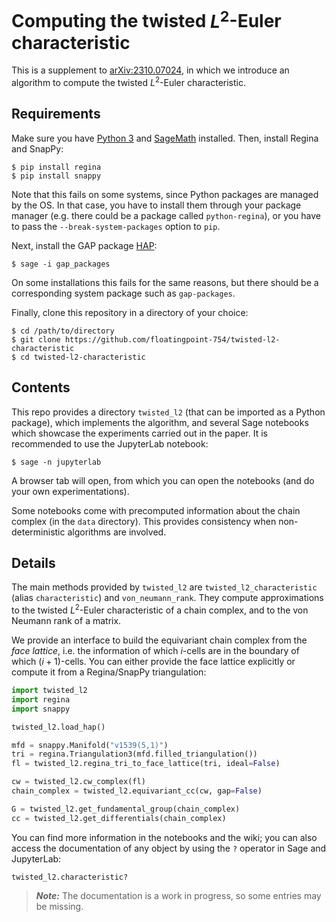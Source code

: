 # Computing the twisted $L^2$-Euler characteristic

This is a supplement to [arXiv:2310.07024](https://arxiv.org/pdf/2310.07024), in which we introduce an algorithm to compute the twisted $L^2$-Euler characteristic.

## Requirements

Make sure you have [Python 3](https://www.python.org/) and [SageMath](https://www.sagemath.org/) installed. Then, install Regina and SnapPy:

```
$ pip install regina
$ pip install snappy
```

Note that this fails on some systems, since Python packages are managed by the OS.
In that case, you have to install them through your package manager (e.g. there could be a package called `python-regina`),
or you have to pass the `--break-system-packages` option to `pip`.

Next, install the GAP package [HAP](https://www.gap-system.org/Packages/hap.html):

```
$ sage -i gap_packages
```

On some installations this fails for the same reasons, but there should be a corresponding system package such as `gap-packages`.

Finally, clone this repository in a directory of your choice:

```
$ cd /path/to/directory
$ git clone https://github.com/floatingpoint-754/twisted-l2-characteristic
$ cd twisted-l2-characteristic
```

## Contents

This repo provides a directory `twisted_l2` (that can be imported as a Python package), which implements the algorithm,
and several Sage notebooks which showcase the experiments carried out in the paper. It is recommended to use the JupyterLab notebook:

```
$ sage -n jupyterlab
```

A browser tab will open, from which you can open the notebooks (and do your own experimentations).

Some notebooks come with precomputed information about the chain complex (in the `data` directory).
This provides consistency when non-deterministic algorithms are involved.

## Details

The main methods provided by `twisted_l2` are `twisted_l2_characteristic` (alias `characteristic`) and `von_neumann_rank`.
They compute approximations to the twisted $L^2$-Euler characteristic of a chain complex, and to the von Neumann rank of a matrix.

We provide an interface to build the equivariant chain complex from the _face lattice_, i.e. the information of
which $i$-cells are in the boundary of which $(i+1)$-cells. You can either provide the face lattice explicitly or compute it from a Regina/SnapPy triangulation:

```python
import twisted_l2
import regina
import snappy

twisted_l2.load_hap()

mfd = snappy.Manifold("v1539(5,1)")
tri = regina.Triangulation3(mfd.filled_triangulation())
fl = twisted_l2.regina_tri_to_face_lattice(tri, ideal=False)

cw = twisted_l2.cw_complex(fl)
chain_complex = twisted_l2.equivariant_cc(cw, gap=False)

G = twisted_l2.get_fundamental_group(chain_complex)
cc = twisted_l2.get_differentials(chain_complex)
```

You can find more information in the notebooks and the wiki; you can also access the documentation of any object by using the `?` operator in Sage and JupyterLab:

```
twisted_l2.characteristic?
```

> **_Note:_** The documentation is a work in progress, so some entries may be missing.

